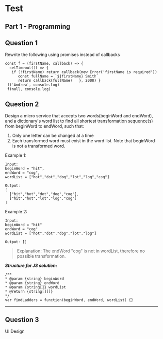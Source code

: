 # Test

## Part 1 - Programming 

## Question 1

Rewrite the following using promises instead of callbacks
```
const​ f ​=​ (firstName​,​ callback) ​=>​ ​{ 
  ​setTimeout​(() ​=>​ ​{    
   ​if​ (​!​firstName) ​return​ ​callback​(​new​ ​Error​(​'firstName is required'​))  
      ​const​ fullName ​=​ ​`${​firstName​} Smith`     ​
      return​ ​callback​(fullName)   ​},​ ​2000​) } 
 f​(​'Andrew'​,​ ​console​.​log​)
 f​(​null​,​ ​console​.​log​) 
```



## Question 2

Design a micro service that accepts two words(beginWord and endWord), and a dictionary's word list to find all shortest transformation sequence(s) from beginWord to endWord, such that:

1. Only one letter can be changed at a time
2. Each transformed word must exist in the word list. Note that beginWord is not a transformed word.

Example 1:

```
Input:
beginWord = "hit",
endWord = "cog",
wordList = ["hot","dot","dog","lot","log","cog"]

Output:
[
  ["hit","hot","dot","dog","cog"],
  ["hit","hot","lot","log","cog"]
]
```

Example 2:

```
Input:
beginWord = "hit"
endWord = "cog"
wordList = ["hot","dot","dog","lot","log"]

Output: []
```

> Explanation: The endWord "cog" is not in wordList, therefore no possible transformation.

**_Structure for JS solution:_**

```
/**
* @param {string} beginWord
* @param {string} endWord
* @param {string[]} wordList
* @return {string[][]}
*/
var findLadders = function(beginWord, endWord, wordList) {}
```

---

## Question 3

UI Design 